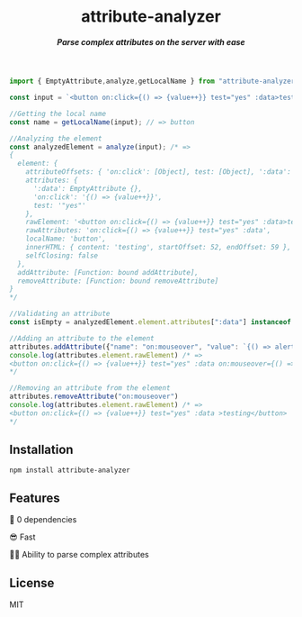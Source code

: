 <h1 align="center">attribute-analyzer</h1>

<h5 align="center">Parse complex attributes on the server with ease</h5>


<br>


```js
import { EmptyAttribute,analyze,getLocalName } from "attribute-analyzer"

const input = `<button on:click={() => {value++}} test="yes" :data>testing</button>`;

//Getting the local name
const name = getLocalName(input); // => button

//Analyzing the element
const analyzedElement = analyze(input); /* => 
{
  element: {
    attributeOffsets: { 'on:click': [Object], test: [Object], ':data': [Object] },
    attributes: {
      ':data': EmptyAttribute {},
      'on:click': '{() => {value++}}',
      test: '"yes"'
    },
    rawElement: '<button on:click={() => {value++}} test="yes" :data>testing</button>',
    rawAttributes: 'on:click={() => {value++}} test="yes" :data',
    localName: 'button',
    innerHTML: { content: 'testing', startOffset: 52, endOffset: 59 },
    selfClosing: false
  },
  addAttribute: [Function: bound addAttribute],
  removeAttribute: [Function: bound removeAttribute]
}
*/

//Validating an attribute
const isEmpty = analyzedElement.element.attributes[":data"] instanceof EmptyAttribute // => true

//Adding an attribute to the element
attributes.addAttribute({"name": "on:mouseover", "value": `{() => alert("hey")}`})
console.log(attributes.element.rawElement) /* => 
<button on:click={() => {value++}} test="yes" :data on:mouseover={() => alert("hey")}>testing</button>
*/

//Removing an attribute from the element
attributes.removeAttribute("on:mouseover")
console.log(attributes.element.rawElement) /* => 
<button on:click={() => {value++}} test="yes" :data >testing</button>
*/
```

## Installation

`npm install attribute-analyzer`

## Features

👻 0 dependencies

😎 Fast

🐱‍👤 Ability to parse complex attributes

## License

MIT